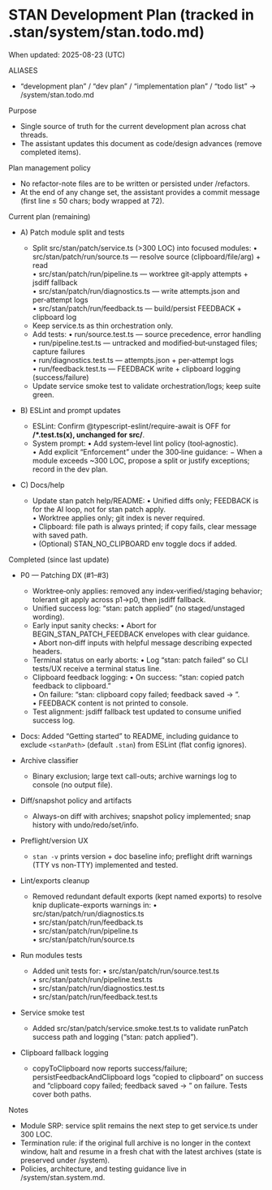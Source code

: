 # STAN Development Plan (tracked in .stan/system/stan.todo.md)

When updated: 2025-08-23 (UTC)

ALIASES

- “development plan” / “dev plan” / “implementation plan” / “todo list”
  → <stanPath>/system/stan.todo.md

Purpose

- Single source of truth for the current development plan across chat
  threads.
- The assistant updates this document as code/design advances (remove
  completed items).

Plan management policy

- No refactor-note files are to be written or persisted under
  <stanPath>/refactors.
- At the end of any change set, the assistant provides a commit message
  (first line ≤ 50 chars; body wrapped at 72).

Current plan (remaining)

- A) Patch module split and tests
  - Split src/stan/patch/service.ts (>300 LOC) into focused modules:
    • src/stan/patch/run/source.ts — resolve source (clipboard/file/arg) + read  
    • src/stan/patch/run/pipeline.ts — worktree git‑apply attempts + jsdiff fallback  
    • src/stan/patch/run/diagnostics.ts — write attempts.json and per‑attempt logs  
    • src/stan/patch/run/feedback.ts — build/persist FEEDBACK + clipboard log
  - Keep service.ts as thin orchestration only.
  - Add tests:
    • run/source.test.ts — source precedence, error handling  
    • run/pipeline.test.ts — untracked and modified‑but‑unstaged files; capture failures  
    • run/diagnostics.test.ts — attempts.json + per‑attempt logs  
    • run/feedback.test.ts — FEEDBACK write + clipboard logging (success/failure)
  - Update service smoke test to validate orchestration/logs; keep suite green.

- B) ESLint and prompt updates
  - ESLint: Confirm @typescript-eslint/require-await is OFF for **/\*.test.ts(x), unchanged for src/**.
  - System prompt:
    • Add system‑level lint policy (tool‑agnostic).  
    • Add explicit “Enforcement” under the 300‑line guidance:
    − When a module exceeds ~300 LOC, propose a split or justify exceptions; record in the dev plan.

- C) Docs/help
  - Update stan patch help/README:
    • Unified diffs only; FEEDBACK is for the AI loop, not for stan patch apply.  
    • Worktree applies only; git index is never required.  
    • Clipboard: file path is always printed; if copy fails, clear message with saved path.  
    • (Optional) STAN_NO_CLIPBOARD env toggle docs if added.

Completed (since last update)

- P0 — Patching DX (#1–#3)
  - Worktree‑only applies: removed any index‑verified/staging behavior; tolerant git apply across p1→p0, then jsdiff fallback.
  - Unified success log: “stan: patch applied” (no staged/unstaged wording).
  - Early input sanity checks:
    • Abort for BEGIN_STAN_PATCH_FEEDBACK envelopes with clear guidance.  
    • Abort non‑diff inputs with helpful message describing expected headers.
  - Terminal status on early aborts:
    • Log “stan: patch failed” so CLI tests/UX receive a terminal status line.
  - Clipboard feedback logging:
    • On success: “stan: copied patch feedback to clipboard.”  
    • On failure: “stan: clipboard copy failed; feedback saved -> <path>”.  
    • FEEDBACK content is not printed to console.
  - Test alignment: jsdiff fallback test updated to consume unified success log.

- Docs: Added “Getting started” to README, including guidance to exclude
  `<stanPath>` (default `.stan`) from ESLint (flat config ignores).

- Archive classifier
  - Binary exclusion; large text call-outs; archive warnings log to
    console (no output file).

- Diff/snapshot policy and artifacts
  - Always-on diff with archives; snapshot policy implemented; snap
    history with undo/redo/set/info.

- Preflight/version UX
  - `stan -v` prints version + doc baseline info; preflight drift warnings (TTY vs non‑TTY)
    implemented and tested.

- Lint/exports cleanup
  - Removed redundant default exports (kept named exports) to resolve
    knip duplicate-exports warnings in:
    • src/stan/patch/run/diagnostics.ts  
    • src/stan/patch/run/feedback.ts  
    • src/stan/patch/run/pipeline.ts  
    • src/stan/patch/run/source.ts

- Run modules tests
  - Added unit tests for:
    • src/stan/patch/run/source.test.ts  
    • src/stan/patch/run/pipeline.test.ts  
    • src/stan/patch/run/diagnostics.test.ts  
    • src/stan/patch/run/feedback.test.ts

- Service smoke test
  - Added src/stan/patch/service.smoke.test.ts to validate runPatch
    success path and logging (“stan: patch applied”).

- Clipboard fallback logging
  - copyToClipboard now reports success/failure; persistFeedbackAndClipboard logs
    “copied to clipboard” on success and “clipboard copy failed; feedback saved -> <path>”
    on failure. Tests cover both paths.

Notes

- Module SRP: service split remains the next step to get service.ts under 300 LOC.
- Termination rule: if the original full archive is no longer in the
  context window, halt and resume in a fresh chat with the latest
  archives (state is preserved under <stanPath>/system).
- Policies, architecture, and testing guidance live in
  <stanPath>/system/stan.system.md.
